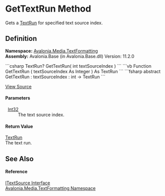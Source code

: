 # GetTextRun Method


Gets a <a href="T_Avalonia_Media_TextFormatting_TextRun">TextRun</a> for specified text source index.



## Definition
**Namespace:** <a href="N_Avalonia_Media_TextFormatting">Avalonia.Media.TextFormatting</a>  
**Assembly:** Avalonia.Base (in Avalonia.Base.dll) Version: 11.2.0

<Tabs groupId="api-code-preview">
<TabItem value="csharp" label="C#">
```csharp
TextRun? GetTextRun(
	int textSourceIndex
)
```
</TabItem>
<TabItem value="vb" label="VB">
```vb
Function GetTextRun ( 
	textSourceIndex As Integer
) As TextRun
```
</TabItem>
<TabItem value="fsharp" label="F#">
```fsharp
abstract GetTextRun : 
        textSourceIndex : int -> TextRun 
```
</TabItem>
</Tabs>



<a href="https://github.com/AvaloniaUI/Avalonia/tree/master/src/Avalonia.Base/Media/TextFormatting/ITextSource.cs" title="View the source code">View Source</a>



#### Parameters
<dl><dt>  <a href="https://learn.microsoft.com/dotnet/api/system.int32" target="_blank" rel="noopener noreferrer">Int32</a></dt><dd>The text source index.</dd></dl>

#### Return Value
<a href="T_Avalonia_Media_TextFormatting_TextRun">TextRun</a>  
The text run.

## See Also


#### Reference
<a href="T_Avalonia_Media_TextFormatting_ITextSource">ITextSource Interface</a>  
<a href="N_Avalonia_Media_TextFormatting">Avalonia.Media.TextFormatting Namespace</a>  

